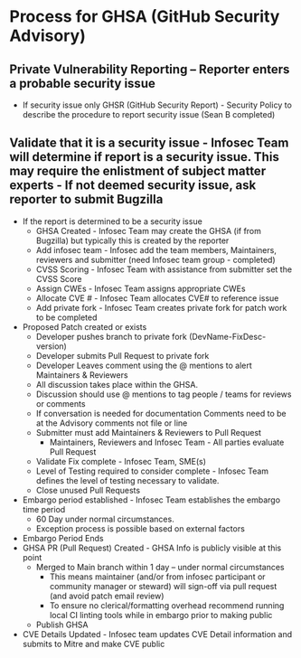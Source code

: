 # Process for GHSA (GitHub Security Advisory)
## Private Vulnerability Reporting – Reporter enters a probable security issue
* If security issue only GHSR (GitHub Security Report) - Security Policy to describe the procedure to report security issue (Sean B completed)

## Validate that it is a security issue - Infosec Team will determine if report is a security issue. This may require the enlistment of subject matter experts - If not deemed security issue, ask reporter to submit Bugzilla
* If the report is determined to be a security issue
  * GHSA Created - Infosec Team may create the GHSA (if from Bugzilla) but typically this is created by the reporter
  * Add infosec team - Infosec add the team members, Maintainers, reviewers and submitter (need Infosec team group - completed)
  * CVSS Scoring - Infosec Team with assistance from submitter set the CVSS Score
  * Assign CWEs - Infosec Team assigns appropriate CWEs
  * Allocate CVE # - Infosec Team allocates CVE# to reference issue
  * Add private fork - Infosec Team creates private fork for patch work to be completed
* Proposed Patch created or exists
  * Developer pushes branch to private fork (DevName-FixDesc-version) 
  * Developer submits Pull Request to private fork
  * Developer Leaves comment using the @ mentions to alert Maintainers & Reviewers
  * All discussion takes place within the GHSA.
  * Discussion should use @ mentions to tag people / teams for reviews or comments
  * If conversation is needed for documentation Comments need to be at the Advisory comments not file or line
  * Submitter must add Maintainers & Reviewers to Pull Request
    * Maintainers, Reviewers and Infosec Team - All parties evaluate Pull Request
  * Validate Fix complete - Infosec Team, SME(s)
  * Level of Testing required to consider complete - Infosec Team defines the level of testing necessary to validate.
  * Close unused Pull Requests
* Embargo period established - Infosec Team establishes the embargo time period
  * 60 Day under normal circumstances.
  * Exception process is possible based on external factors
* Embargo Period Ends
* GHSA PR (Pull Request) Created - GHSA Info is publicly visible at this point
  * Merged to Main branch within 1 day – under normal circumstances 
     - This means maintainer (and/or from infosec participant or community manager or steward) will sign-off via pull request (and avoid patch email review)
     - To ensure no clerical/formatting overhead recommend running local CI linting tools while in embargo prior to making public
  * Publish GHSA
* CVE Details Updated - Infosec team updates CVE Detail information and submits to Mitre and make CVE public
